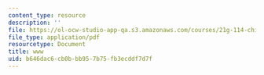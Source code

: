 ```yaml
---
content_type: resource
description: ''
file: https://ol-ocw-studio-app-qa.s3.amazonaws.com/courses/21g-114-chinese-vi-streamlined-spring-2005/b646dac6cb0bbb957b75fb3ecddf7d7f_MIT21G_114S05_4_25f.pdf
file_type: application/pdf
resourcetype: Document
title: www
uid: b646dac6-cb0b-bb95-7b75-fb3ecddf7d7f
---
```

